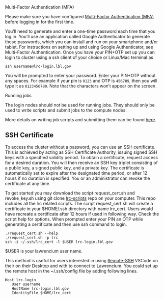 Multi-Factor Authentication (MFA)

Please make sure you have configured [Multi-Factor Authentication (MFA)](../mfa/) before logging in for the first time.

You’ll need to generate and enter a one-time password each time that you log in. You’ll use an application called Google Authenticator to generate these passwords, which you can install and run on your smartphone and/or tablet. For instructions on setting up and using Google Authenticator, see Multi-Factor Authentication. Once you have your PIN+OTP set up you can login to cluster using a ssh client of your choice or Linux/Mac terminal as

```
ssh username@lrc-login.lbl.gov
```

You will be prompted to enter your password. Enter your PIN+OTP without any spaces. For example if your pin is `0123` and OTP is `456789`, then you will type it as `0123456789`. Note that the characters won’t appear on the screen.

Running jobs

The login nodes should not be used for running jobs. They should only be used to write scripts and submit jobs to the compute nodes.

More details on writing job scripts and submitting them can be found [here](../../running/script-examples/).

## SSH Certificate

To access the cluster without a password, you can use an SSH certificate. This is achieved by acting as SSH Certificate Authority, issuing signed SSH keys with a specified validity period. To obtain a certificate, request access for a desired duration. You will then receive an SSH key triplet consisting of a public key, a signed public key, and a private key. The certificate is automatically set to expire after the designated time period, or after 12 hours if no duration is specified. You or an administrator can revoke the certificate at any time.

To get started you may download the script request_cert.sh and revoke_key.sh using git clone [lrc-scripts](https://github.com/lbnl-science-it/lrc-scripts) repo on your computer. This repo includes all the lrc related scripts. The script request_cert.sh will create a certificate in your $HOME/.ssh directory with name lrc_cert. Users would have recreate a certificate after 12 hours if used in following way. Check the script help for options. When prompted enter your PIN an OTP while generating a certificate and then use ssh command to login.

```
./request_cert.sh --help
./request_cert.sh -p lrc
ssh -i ~/.ssh/lrc_cert -l $USER lrc-login.lbl.gov
```

$USER is your lawrencium user name.

This method is useful for users interested in using [Remote-SSH](https://code.visualstudio.com/docs/remote/ssh) VSCode on their on their Desktop and with to connect to Lawrencium. You could set up the remote host in the ~/.ssh/config file by adding following lines.

```
Host lrc-login
   User username
   HostName lrc-login.lbl.gov
   IdentityFile $HOME/lrc_cert
```
